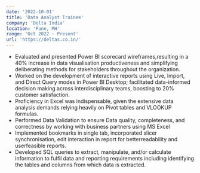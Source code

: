 ```yaml
---
date: '2022-10-01'
title: 'Data Analyst Trainee'
company: 'Delta India'
location: 'Pune, MH'
range: 'Oct 2022 - Present'
url: 'https://deltas.co.in/'
---
```


- Evaluated and presented Power BI scorecard wireframes,resulting in a 40% increase in data visualisation productiveness and simplifying deliberating methods for stakeholders throughout the organization.
- Worked on the development of interactive reports using Live, Import, and Direct Query modes in Power BI Desktop; facilitated data-informed decision making across interdisciplinary teams, boosting to 20% customer satisfaction.
- Proficiency in Excel was indispensable, given the extensive data analysis demands relying heavily on Pivot tables and VLOOKUP formulas.
- Performed Data Validation to ensure Data quality, completeness, and correctness by working with business partners using MS Excel
- Implemented bookmarks in single tab, incorporated slicer synchronisation, edit
  interaction in report for betterreadability and userfeasible reports.
- Developed SQL queries to extract, manipulate, and/or calculate information to fulfil data and reporting requirements including identifying the tables and columns from which data is extracted.
